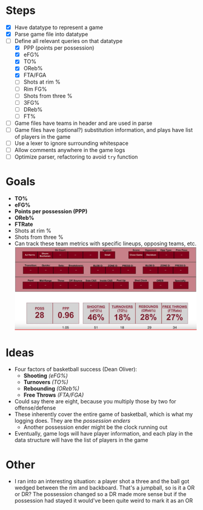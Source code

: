 # Steps
- [X] Have datatype to represent a game
- [X] Parse game file into datatype
- [ ] Define all relevant queries on that datatype
  - [X] PPP (points per possession)
  - [X] eFG%
  - [X] TO%
  - [X] OReb%
  - [X] FTA/FGA
  - [ ] Shots at rim %
  - [ ] Rim FG%
  - [ ] Shots from three %
  - [ ] 3FG%
  - [ ] DReb%
  - [ ] FT%
- [ ] Game files have teams in header and are used in parse
- [ ] Game files have (optional?) substitution information, and plays have list of players in the game
- [ ] Use a lexer to ignore surrounding whitespace
- [ ] Allow comments anywhere in the game logs
- [ ] Optimize parser, refactoring to avoid `try` function

# Goals
- **TO%**
- **eFG%**
- **Points per possession (PPP)** 
- **OReb%**
- **FTRate**
- Shots at rim %
- Shots from three %
- Can track these team metrics with specific lineups, opposing teams, etc.
![New Mexico State Basketball Analytics Dashboard](images/nms-bball-dashboard.jpg)

# Ideas
- Four factors of basketball success (Dean Oliver):
  - **Shooting** *(eFG%)*
  - **Turnovers** *(TO%)*
  - **Rebounding** *(OReb%)*
  - **Free Throws** *(FTA/FGA)*
- Could say there are eight, because you multiply those by two for offense/defense
- These inherently cover the entire game of basketball, which is what my logging does. They are the *possession enders*
  - Another possession ender might be the clock running out
- Eventually, game logs will have player information, and each play in the data structure will have the list of players in the game

# Other
- I ran into an interesting situation: a player shot a three and the ball got wedged between the rim and backboard. That's a jumpball, so is it a OR or DR? The possession changed so a DR made more sense but if the possession had stayed it would've been quite weird to mark it as an OR